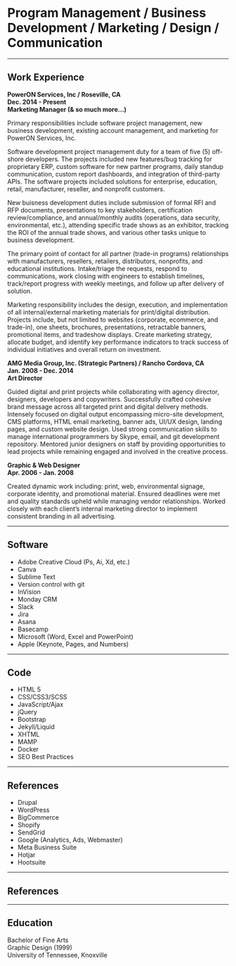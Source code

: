 # Program Management / Business Development / Marketing / Design / Communication
---
## Work Experience

**PowerON Services, Inc / Roseville, CA**  
**Dec. 2014 - Present**  
**Marketing Manager (& so much more...)**

Primary responsibilities include software project management, new business development, existing account management, and marketing for PowerON Services, Inc.

Software development project management duty for a team of five (5) off-shore developers. The projects included new features/bug tracking for proprietary ERP, custom software for new partner programs, daily standup communication, custom report dashboards, and integration of third-party APIs. The software projects included solutions for enterprise, education, retail, manufacturer, reseller, and nonprofit customers.

New buisness development duties include submission of formal RFI and RFP documents, presentations to key stakeholders, certification review/compliance, and annual/monthly audits (operations, data security, environmental, etc.), attending specific trade shows as an exhibitor, tracking the ROI of the annual trade shows, and various other tasks unique to business development.

The primary point of contact for all partner (trade-in programs) relationships with manufacturers, resellers, retailers, distributors, nonprofits, and educational institutions. Intake/triage the requests, respond to communications, work closing with engineers to establish timelines, track/report progress with weekly meetings, and follow up after delivery of solution.

Marketing responsibility includes the design, execution, and implementation of all internal/external marketing materials for print/digital distribution. Projects include, but not limited to websites (corporate, ecommerce, and trade-in), one sheets, brochures, presentations, retractable banners, promotional items, and tradeshow displays. Create marketing strategy, allocate budget, and identify key performance indicators to track success of individual initiatives and overall return on investment.

**AMG Media Group, Inc. (Strategic Partners) / Rancho Cordova, CA**  
**Jan. 2008 - Dec. 2014**  
**Art Director**

Guided digital and print projects while collaborating with agency director, designers, developers and copywriters. Successfully crafted cohesive brand message across all targeted print and digital delivery methods. Intensely focused on digital output encompassing micro-site development, CMS platforms, HTML email marketing, banner ads, UI/UX design, landing pages, and custom website design. Used strong communication skills to manage international programmers by Skype, email, and git development repository. Mentored junior designers on staff by providing opportunities to lead projects while remaining engaged and involved in the creative process.

**Graphic & Web Designer**  
**Apr. 2006 - Jan. 2008**

Created dynamic work including: print, web, environmental signage, corporate identity, and promotional material. Ensured deadlines were met and quality standards upheld while managing vendor relationships. Worked closely with each client’s internal marketing director to implement consistent branding in all advertising.

---
## Software

- Adobe Creative Cloud (Ps, Ai, Xd, etc.)
- Canva
- Sublime Text
- Version control with git
- InVision
- Monday CRM
- Slack
- Jira
- Asana
- Basecamp
- Microsoft (Word, Excel and PowerPoint)
- Apple (Keynote, Pages, and Numbers)

---
## Code

- HTML 5
- CSS/CSS3/SCSS
- JavaScript/Ajax
- jQuery
- Bootstrap
- Jekyll/Liquid
- XHTML
- MAMP
- Docker
- SEO Best Practices

---
## References

- Drupal
- WordPress
- BigCommerce
- Shopify
- SendGrid
- Google (Analytics, Ads, Webmaster)
- Meta Business Suite
- Hotjar
- Hootsuite

---
## References


---
## Education
Bachelor of Fine Arts  
Graphic Design (1999)  
University of Tennessee, Knoxville  
